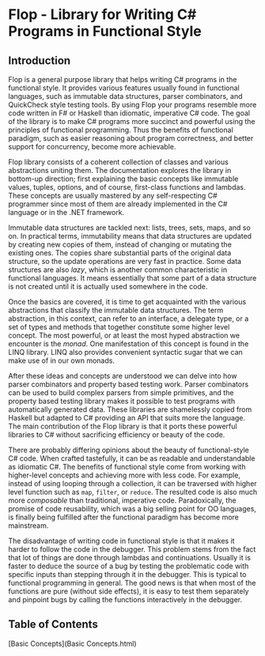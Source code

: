 Flop - Library for Writing C# Programs in Functional Style
==========================================================

Introduction
------------

Flop is a general purpose library that helps writing C# programs in the functional style. It provides various features usually found in functional languages, such as immutable data structures, parser combinators, and QuickCheck style testing tools. By using Flop your programs resemble more code written in F# or Haskell than idiomatic, imperative C# code. The goal of the library is to make C# programs more succinct and powerful using the principles of functional programming. Thus the benefits of functional paradigm, such as easier reasoning about program correctness, and better support for concurrency, become more achievable. 

Flop library consists of a coherent collection of classes and various abstractions uniting them. The documentation explores the library in bottom-up direction; first explaining the basic concepts like immutable values, tuples, options, and of course, first-class functions and lambdas. These concepts are usually mastered by any self-respecting C# programmer since most of them are already implemented in the C# language or in the .NET framework.

Immutable data structures are tackled next: lists, trees, sets, maps, and so on. In practical terms, immutability means that data structures are updated by creating new copies of them, instead of changing or mutating the existing ones. The copies share substantial parts of the original data structure, so the update operations are very fast in practice. Some data structures are also *lazy*, which is another common characteristic in functional languages. It means essentially that some part of a data structure is not created until it is actually used somewhere in the code.

Once the basics are covered, it is time to get acquainted with the various abstractions that classify the immutable data structures. The term abstraction, in this context, can refer to an interface, a delegate type, or a set of types and methods that together constitute some higher level concept. The most powerful, or at least the most hyped abstraction we encounter is the *monad*. One manifestation of this concept is found in the LINQ library. LINQ also provides convenient syntactic sugar that we can make use of in our own monads.

After these ideas and concepts are understood we can delve into how parser combinators and property based testing work. Parser combinators can be used to build complex parsers from simple primitives, and the property based testing library makes it possible to test programs with automatically generated data. These libraries are shamelessly copied from Haskell but adapted to C# providing an API that suits more the language. The main contribution of the Flop library is that it ports these powerful libraries to C# without sacrificing efficiency or beauty of the code.

There are probably differing opinions about the beauty of functional-style C# code. When crafted tastefully, it can be as readable and understandable as idiomatic C#. The benefits of functional style come from working with higher-level concepts and achieving more with less code. For example, instead of using looping through a collection, it can be traversed with higher level function such as `map`, `filter`, or `reduce`. The resulted code is also much more *composable* than traditional, imperative code. Paradoxically, the promise of code reusability, which was a big selling point for OO languages, is finally being fulfilled after the functional paradigm has become more mainstream.

The disadvantage of writing code in functional style is that it makes it harder to follow the code in the debugger. This problem stems from the fact that lot of things are done through lambdas and continuations. Usually it is faster to deduce the source of a bug by testing the problematic code with specific inputs than stepping through it in the debugger. This is typical to functional programming in general. The good news is that when most of the functions are pure (without side effects), it is easy to test them separately and pinpoint bugs by calling the functions interactively in the debugger.


Table of Contents
-----------------

[Basic Concepts](Basic Concepts.html)

